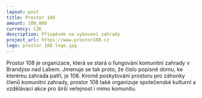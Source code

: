 ```yaml
---
layout: post
title: Prostor 108
amount: 100,000
currency: CZK
description: Příspěvek na vybavení zahrady
project_url: https://www.prostor108.cz
logo: prostor_108_logo.jpg
---
```


Prostor 108 je organizace, která se stará o fungování komunitní zahrady v Brandýse nad Labem. Jmenuje se tak proto, že číslo popisné domu, ke kterému zahrada patří, je 108. Kromě poskytování prostoru pro záhonky členů komunitní zahrady, prostor 108 také organizuje společenské kulturní a vzdělávací akce pro širší veřejnost i mimo komunitu. 
